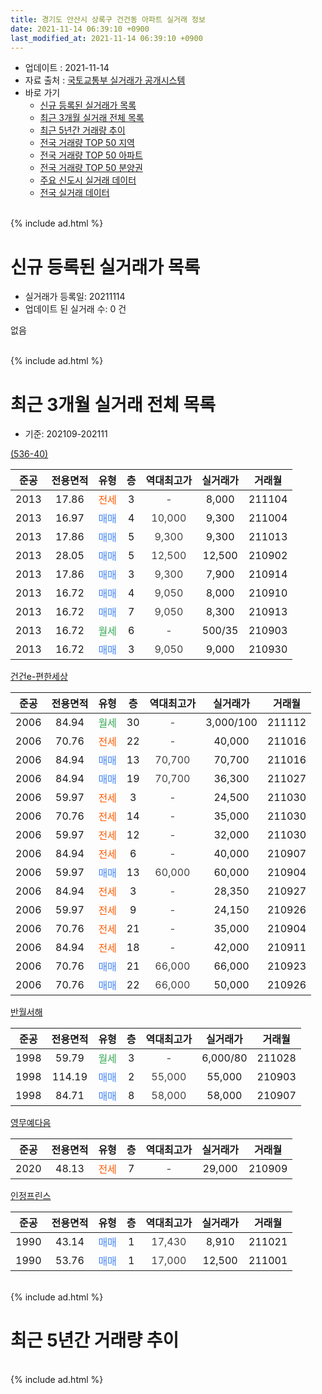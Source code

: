 ```yaml
---
title: 경기도 안산시 상록구 건건동 아파트 실거래 정보
date: 2021-11-14 06:39:10 +0900
last_modified_at: 2021-11-14 06:39:10 +0900
---
```


* 업데이트 : 2021-11-14
* 자료 출처 : [국토교통부 실거래가 공개시스템](http://rt.molit.go.kr)
* 바로 가기
    * [신규 등록된 실거래가 목록](#신규-등록된-실거래가-목록)
    * [최근 3개월 실거래 전체 목록](#최근-3개월-실거래-전체-목록)
    * [최근 5년간 거래량 추이](#최근-5년간-거래량-추이)
    * [전국 거래량 TOP 50 지역](https://inasie.github.io/apt-trade-info/최근-3개월-전국에서-가장-거래가-많이-발생한-지역)
    * [전국 거래량 TOP 50 아파트](https://inasie.github.io/apt-trade-info/최근-3개월-전국에서-가장-거래가-많이-발생한-아파트)
    * [전국 거래량 TOP 50 분양권](https://inasie.github.io/apt-trade-info/최근-3개월-전국에서-가장-거래가-많이-발생한-분양권)
    * [주요 신도시 실거래 데이터](https://inasie.github.io/apt-trade-info/주요-신도시)
    * [전국 실거래 데이터](https://inasie.github.io/apt-trade-info/전국)
<br>
{% include ad.html %}
<br>

# 신규 등록된 실거래가 목록
* 실거래가 등록일: 20211114
* 업데이트 된 실거래 수: 0 건

없음

<br>
{% include ad.html %}
<br>

# 최근 3개월 실거래 전체 목록
* 기준: 202109-202111


[(536-40)](https://search.naver.com/search.naver?query=%EA%B2%BD%EA%B8%B0%EB%8F%84+%EC%95%88%EC%82%B0%EC%8B%9C+%EC%83%81%EB%A1%9D%EA%B5%AC+%EA%B1%B4%EA%B1%B4%EB%8F%99+%28536-40%29)

|준공|전용면적|유형|층|역대최고가|실거래가|거래월|
|:---:|:---:|:---:|:---:|:---:|:---:|:---:|
|2013|17.86|<span style="color:#ff5a00">전세</span>|3|<span style="color:#444444">-</span>|8,000|211104|
|2013|16.97|<span style="color:#4285f3">매매</span>|4|<span style="color:#444444">10,000</span>|9,300|211004|
|2013|17.86|<span style="color:#4285f3">매매</span>|5|<span style="color:#444444">9,300</span>|9,300|211013|
|2013|28.05|<span style="color:#4285f3">매매</span>|5|<span style="color:#444444">12,500</span>|12,500|210902|
|2013|17.86|<span style="color:#4285f3">매매</span>|3|<span style="color:#444444">9,300</span>|7,900|210914|
|2013|16.72|<span style="color:#4285f3">매매</span>|4|<span style="color:#444444">9,050</span>|8,000|210910|
|2013|16.72|<span style="color:#4285f3">매매</span>|7|<span style="color:#444444">9,050</span>|8,300|210913|
|2013|16.72|<span style="color:#34a853">월세</span>|6|<span style="color:#444444">-</span>|500/35|210903|
|2013|16.72|<span style="color:#4285f3">매매</span>|3|<span style="color:#444444">9,050</span>|9,000|210930|

[건건e-편한세상](https://search.naver.com/search.naver?query=%EA%B2%BD%EA%B8%B0%EB%8F%84+%EC%95%88%EC%82%B0%EC%8B%9C+%EC%83%81%EB%A1%9D%EA%B5%AC+%EA%B1%B4%EA%B1%B4%EB%8F%99+%EA%B1%B4%EA%B1%B4e-%ED%8E%B8%ED%95%9C%EC%84%B8%EC%83%81)

|준공|전용면적|유형|층|역대최고가|실거래가|거래월|
|:---:|:---:|:---:|:---:|:---:|:---:|:---:|
|2006|84.94|<span style="color:#34a853">월세</span>|30|<span style="color:#444444">-</span>|3,000/100|211112|
|2006|70.76|<span style="color:#ff5a00">전세</span>|22|<span style="color:#444444">-</span>|40,000|211016|
|2006|84.94|<span style="color:#4285f3">매매</span>|13|<span style="color:#444444">70,700</span>|70,700|211016|
|2006|84.94|<span style="color:#4285f3">매매</span>|19|<span style="color:#444444">70,700</span>|36,300|211027|
|2006|59.97|<span style="color:#ff5a00">전세</span>|3|<span style="color:#444444">-</span>|24,500|211030|
|2006|70.76|<span style="color:#ff5a00">전세</span>|14|<span style="color:#444444">-</span>|35,000|211030|
|2006|59.97|<span style="color:#ff5a00">전세</span>|12|<span style="color:#444444">-</span>|32,000|211030|
|2006|84.94|<span style="color:#ff5a00">전세</span>|6|<span style="color:#444444">-</span>|40,000|210907|
|2006|59.97|<span style="color:#4285f3">매매</span>|13|<span style="color:#444444">60,000</span>|60,000|210904|
|2006|84.94|<span style="color:#ff5a00">전세</span>|3|<span style="color:#444444">-</span>|28,350|210927|
|2006|59.97|<span style="color:#ff5a00">전세</span>|9|<span style="color:#444444">-</span>|24,150|210926|
|2006|70.76|<span style="color:#ff5a00">전세</span>|21|<span style="color:#444444">-</span>|35,000|210904|
|2006|84.94|<span style="color:#ff5a00">전세</span>|18|<span style="color:#444444">-</span>|42,000|210911|
|2006|70.76|<span style="color:#4285f3">매매</span>|21|<span style="color:#444444">66,000</span>|66,000|210923|
|2006|70.76|<span style="color:#4285f3">매매</span>|22|<span style="color:#444444">66,000</span>|50,000|210926|

[반월서해](https://search.naver.com/search.naver?query=%EA%B2%BD%EA%B8%B0%EB%8F%84+%EC%95%88%EC%82%B0%EC%8B%9C+%EC%83%81%EB%A1%9D%EA%B5%AC+%EA%B1%B4%EA%B1%B4%EB%8F%99+%EB%B0%98%EC%9B%94%EC%84%9C%ED%95%B4)

|준공|전용면적|유형|층|역대최고가|실거래가|거래월|
|:---:|:---:|:---:|:---:|:---:|:---:|:---:|
|1998|59.79|<span style="color:#34a853">월세</span>|3|<span style="color:#444444">-</span>|6,000/80|211028|
|1998|114.19|<span style="color:#4285f3">매매</span>|2|<span style="color:#444444">55,000</span>|55,000|210903|
|1998|84.71|<span style="color:#4285f3">매매</span>|8|<span style="color:#444444">58,000</span>|58,000|210907|

[영무예다음](https://search.naver.com/search.naver?query=%EA%B2%BD%EA%B8%B0%EB%8F%84+%EC%95%88%EC%82%B0%EC%8B%9C+%EC%83%81%EB%A1%9D%EA%B5%AC+%EA%B1%B4%EA%B1%B4%EB%8F%99+%EC%98%81%EB%AC%B4%EC%98%88%EB%8B%A4%EC%9D%8C)

|준공|전용면적|유형|층|역대최고가|실거래가|거래월|
|:---:|:---:|:---:|:---:|:---:|:---:|:---:|
|2020|48.13|<span style="color:#ff5a00">전세</span>|7|<span style="color:#444444">-</span>|29,000|210909|

[인정프린스](https://search.naver.com/search.naver?query=%EA%B2%BD%EA%B8%B0%EB%8F%84+%EC%95%88%EC%82%B0%EC%8B%9C+%EC%83%81%EB%A1%9D%EA%B5%AC+%EA%B1%B4%EA%B1%B4%EB%8F%99+%EC%9D%B8%EC%A0%95%ED%94%84%EB%A6%B0%EC%8A%A4)

|준공|전용면적|유형|층|역대최고가|실거래가|거래월|
|:---:|:---:|:---:|:---:|:---:|:---:|:---:|
|1990|43.14|<span style="color:#4285f3">매매</span>|1|<span style="color:#444444">17,430</span>|8,910|211021|
|1990|53.76|<span style="color:#4285f3">매매</span>|1|<span style="color:#444444">17,000</span>|12,500|211001|


<br>
{% include ad.html %}
<br>

# 최근 5년간 거래량 추이


<div style="width:100%;">
    <canvas id="deal_progress" height="200"></canvas>
</div>

<script>
new Chart(document.getElementById("deal_progress"), {
    type: 'line',
    data: {
        labels: ['201611','201612','201701','201702','201703','201704','201705','201706','201707','201708','201709','201710','201711','201712','201801','201802','201803','201804','201805','201806','201807','201808','201809','201810','201811','201812','201901','201902','201903','201904','201905','201906','201907','201908','201909','201910','201911','201912','202001','202002','202003','202004','202005','202006','202007','202008','202009','202010','202011','202012','202101','202102','202103','202104','202105','202106','202107','202108','202109','202110','202111'],
        datasets: [{
            label: '매매',
            pointRadius: 1,
            data: [18, 15, 18, 12, 21, 19, 20, 23, 22, 20, 11, 18, 19, 9, 18, 16, 14, 20, 11, 20, 14, 23, 26, 21, 8, 15, 19, 12, 22, 16, 16, 16, 26, 18, 13, 23, 22, 23, 28, 64, 53, 43, 37, 58, 54, 29, 27, 39, 41, 29, 63, 33, 28, 34, 26, 27, 15, 29, 10, 6, 0],
            borderColor: "rgba(255, 201, 14, 1)",
            backgroundColor: "rgba(255, 201, 14, 0.5)",
            fill: false,
            lineTension: 0
        },{
            label: '전월세',
            pointRadius: 1,
            data: [17, 8, 9, 22, 18, 12, 14, 14, 18, 6, 21, 8, 14, 8, 12, 11, 17, 15, 7, 16, 12, 15, 13, 21, 4, 10, 9, 20, 9, 17, 10, 13, 12, 9, 13, 18, 5, 12, 7, 19, 11, 14, 8, 15, 34, 68, 19, 14, 9, 7, 5, 17, 11, 13, 23, 7, 17, 14, 7, 5, 2],
            borderColor: "rgba(0, 141, 185, 1)",
            backgroundColor: "rgba(0, 141, 185, 0.5)",
            fill: false,
            lineTension: 0
        }
        ]
    },
    options: {
        responsive: true,
        title: {
            display: false
        },
        tooltips: {
            mode: 'index',
            intersect: false
        },
        hover: {
            mode: 'nearest',
            intersect: true
        },
        scales: {
            xAxes: [{
                display: true,
                scaleLabel: {
                    display: true,
                    labelString: '년/월'
                }
            }],
            yAxes: [{
                display: true,
                ticks: {
                    suggestedMin: 0,
                },
                scaleLabel: {
                    display: true,
                    labelString: '실거래 수'
                }
            }]
        }
    }
});

</script>


<br>
{% include ad.html %}
<br>

